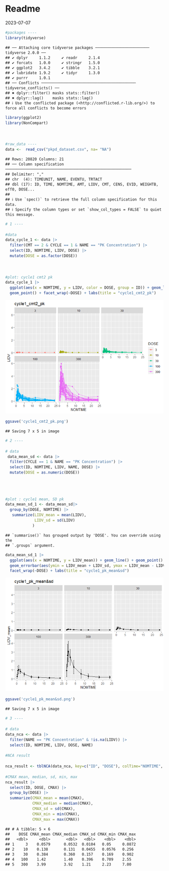 Readme
================
2023-07-07

``` r
#packages ----
library(tidyverse)
```

    ## ── Attaching core tidyverse packages ──────────────────────── tidyverse 2.0.0 ──
    ## ✔ dplyr     1.1.2     ✔ readr     2.1.4
    ## ✔ forcats   1.0.0     ✔ stringr   1.5.0
    ## ✔ ggplot2   3.4.2     ✔ tibble    3.2.1
    ## ✔ lubridate 1.9.2     ✔ tidyr     1.3.0
    ## ✔ purrr     1.0.1     
    ## ── Conflicts ────────────────────────────────────────── tidyverse_conflicts() ──
    ## ✖ dplyr::filter() masks stats::filter()
    ## ✖ dplyr::lag()    masks stats::lag()
    ## ℹ Use the conflicted package (<http://conflicted.r-lib.org/>) to force all conflicts to become errors

``` r
library(ggplot2)
library(NonCompart)



#raw_data ----
data <-  read_csv("pkpd_dataset.csv", na= "NA")
```

    ## Rows: 20820 Columns: 21
    ## ── Column specification ────────────────────────────────────────────────────────
    ## Delimiter: ","
    ## chr  (4): TIMEUNIT, NAME, EVENTU, TRTACT
    ## dbl (17): ID, TIME, NOMTIME, AMT, LIDV, CMT, CENS, EVID, WEIGHTB, eff0, DOSE...
    ## 
    ## ℹ Use `spec()` to retrieve the full column specification for this data.
    ## ℹ Specify the column types or set `show_col_types = FALSE` to quiet this message.

``` r
# 1 ----

#data
data_cycle_1 <- data |>
  filter(CMT == 2 & CYCLE == 1 & NAME == "PK Concentration") |>
  select(ID, NOMTIME, LIDV, DOSE) |>
  mutate(DOSE = as.factor(DOSE))



#plot: cycle1 cmt2 pk
data_cycle_1 |>
  ggplot(aes(x = NOMTIME, y = LIDV, color = DOSE, group = ID)) + geom_line() +
  geom_point() + facet_wrap(~DOSE) + labs(title = "cycle1_cmt2_pk")
```

![](README_files/figure-gfm/unnamed-chunk-1-1.png)<!-- -->

``` r
ggsave('cycle1_cmt2_pk.png')
```

    ## Saving 7 x 5 in image

``` r
# 2 ----

# data
 data_mean_sd <- data |>
  filter(CYCLE == 1 & NAME == "PK Concentration") |>
  select(ID, NOMTIME, LIDV, NAME, DOSE) |>
  mutate(DOSE = as.numeric(DOSE))




#plot : cycle1 mean, SD pk
data_mean_sd_1 <- data_mean_sd|>
  group_by(DOSE, NOMTIME) |>
   summarize(LIDV_mean = mean(LIDV),
             LIDV_sd = sd(LIDV)
            )
```

    ## `summarise()` has grouped output by 'DOSE'. You can override using the
    ## `.groups` argument.

``` r
data_mean_sd_1 |>
  ggplot(aes(x = NOMTIME, y = LIDV_mean)) + geom_line() + geom_point() +
  geom_errorbar(aes(ymin = LIDV_mean + LIDV_sd, ymax = LIDV_mean - LIDV_sd)) +
  facet_wrap(~DOSE) + labs(title = "cycle1_pk_mean&sd")
```

![](README_files/figure-gfm/unnamed-chunk-1-2.png)<!-- -->

``` r
ggsave('cycle1_pk_mean&sd.png')
```

    ## Saving 7 x 5 in image

``` r
# 3 ----

# data
data_nca <- data |>
  filter(NAME == "PK Concentration" & !is.na(LIDV)) |>
  select(ID, NOMTIME, LIDV, DOSE, NAME)

#NCA result

nca_result <- tblNCA(data_nca, key=c("ID", "DOSE"), colTime="NOMTIME", colConc="LIDV",timeUnit = "h", doseUnit="mg", concUnit="ng/mL")

#CMAX mean, median, sd, min, max
nca_result |>
  select(ID, DOSE, CMAX) |>
  group_by(DOSE) |>
  summarize(CMAX_mean = mean(CMAX),
            CMAX_median = median(CMAX),
            CMAX_sd = sd(CMAX),
            CMAX_min = min(CMAX),
            CMAX_max = max(CMAX))
```

    ## # A tibble: 5 × 6
    ##    DOSE CMAX_mean CMAX_median CMAX_sd CMAX_min CMAX_max
    ##   <dbl>     <dbl>       <dbl>   <dbl>    <dbl>    <dbl>
    ## 1     3    0.0579      0.0532  0.0104   0.05     0.0872
    ## 2    10    0.138       0.131   0.0455   0.0576   0.256 
    ## 3    30    0.384       0.360   0.157    0.169    0.902 
    ## 4   100    1.42        1.40    0.396    0.709    2.55  
    ## 5   300    3.99        3.92    1.21     2.23     7.00
